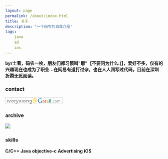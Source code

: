 ```yaml
---
layout: page
permalink: /about/index.html
title: 关于
description: "一个码农的自我介绍"
tags:
    java
    ad
    ios
---
```

**byr土著，码农一枚，朋友们都习惯叫"雕"【不要问为什么:(】，爱好不多，仅有的兴趣现在也成为了职业...在网易有道打过杂，也在人人网写过代码，目前在深圳折腾无觅阅读。**

### contact ###
![gmail](/images/gmail.gif)

### archive ###
[![](http://projecteuler.net/profile/ivoryxiong.png)](http://projecteuler.net/) 

### skills ###
 **C/C++** **Java** **objective-c** **Advertising** **iOS**
